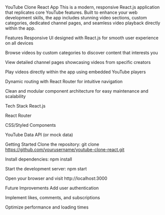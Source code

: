 YouTube Clone React App
This is a modern, responsive React.js application that replicates core YouTube features. Built to enhance your web development skills, the app includes stunning video sections, custom categories, dedicated channel pages, and seamless video playback directly within the app.

Features
Responsive UI designed with React.js for smooth user experience on all devices

Browse videos by custom categories to discover content that interests you

View detailed channel pages showcasing videos from specific creators

Play videos directly within the app using embedded YouTube players

Dynamic routing with React Router for intuitive navigation

Clean and modular component architecture for easy maintenance and scalability

Tech Stack
React.js

React Router

CSS/Styled Components

YouTube Data API (or mock data)

Getting Started
Clone the repository:
git clone https://github.com/yourusername/youtube-clone-react.git

Install dependencies:
npm install

Start the development server:
npm start

Open your browser and visit http://localhost:3000

Future Improvements
Add user authentication

Implement likes, comments, and subscriptions

Optimize performance and loading times

